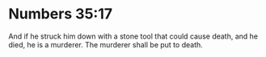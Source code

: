 # Numbers 35:17

And if he struck him down with a stone tool that could cause death, and he died, he is a murderer. The murderer shall be put to death.
